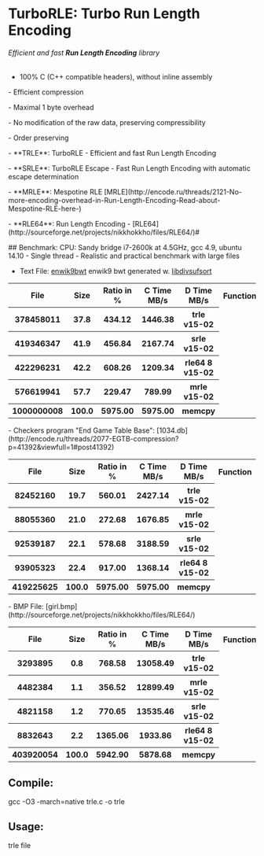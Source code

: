 TurboRLE: Turbo Run Length Encoding 
===================================

###### Efficient and fast **Run Length Encoding** library
- 100% C (C++ compatible headers), without inline assembly
<p>
- Efficient compression 
<p>
- Maximal 1 byte overhead
<p>
- No modification of the raw data, preserving compressibility
<p>
- Order preserving 

<p>
- **TRLE**: TurboRLE - Efficient and fast Run Length Encoding
<p>
- **SRLE**: TurboRLE Escape - Fast Run Length Encoding with automatic escape determination 
<p>
- **MRLE**: Mespotine RLE [MRLE](http://encode.ru/threads/2121-No-more-encoding-overhead-in-Run-Length-Encoding-Read-about-Mespotine-RLE-here-)
<p>
- **RLE64**: Run Length Encoding - [RLE64](http://sourceforge.net/projects/nikkhokkho/files/RLE64/)#

<p>
## Benchmark:
CPU: Sandy bridge i7-2600k at 4.5GHz, gcc 4.9, ubuntu 14.10
- Single thread
- Realistic and practical benchmark with large files

- Text File: [enwik9bwt](http://mattmahoney.net/dc/textdata.html) enwik9 bwt generated w. [libdivsufsort](https://code.google.com/p/libdivsufsort/)
<table>
<tr><th>File</th><th>Size</th><th>Ratio in %</th><th>C Time MB/s</th><th>D Time MB/s</th><th>Function</th></tr>
<tr><th>378458011</th><th>37.8</th><th>434.12</th><th>1446.38</th><th>trle v15-02</th></tr>
<tr><th>419346347</th><th>41.9</th><th>456.84</th><th>2167.74</th><th>srle v15-02</th></tr>
<tr><th>422296231</th><th>42.2</th><th>608.26</th><th>1209.34</th><th>rle64 8 v15-02</th></tr>
<tr><th>576619941</th><th>57.7</th><th>229.47</th><th>789.99</th><th>mrle v15-02</th></tr>
<tr><th>1000000008</th><th>100.0</th><th>5975.00</th><th>5975.00</th><th>memcpy</th></tr>
</table>
<p>
- Checkers program "End Game Table Base": [1034.db](http://encode.ru/threads/2077-EGTB-compression?p=41392&viewfull=1#post41392)
<table>
<tr><th>File</th><th>Size</th><th>Ratio in %</th><th>C Time MB/s</th><th>D Time MB/s</th><th>Function</th></tr>
<tr><th>82452160</th><th>19.7</th><th>560.01</th><th>2427.14</th><th>trle v15-02</th></tr>
<tr><th>88055360</th><th>21.0</th><th>272.68</th><th>1676.85</th><th>mrle v15-02</th></tr>
<tr><th>92539187</th><th>22.1</th><th>578.68</th><th>3188.59</th><th>srle v15-02</th></tr>
<tr><th>93905323</th><th>22.4</th><th>917.00</th><th>1368.14</th><th>rle64 8 v15-02</th></tr>
<tr><th>419225625</th><th>100.0</th><th>5975.00</th><th>5975.00</th><th>memcpy</th></tr>
</table>
<p>
- BMP File: [girl.bmp](http://sourceforge.net/projects/nikkhokkho/files/RLE64/)
<table>
<tr><th>File</th><th>Size</th><th>Ratio in %</th><th>C Time MB/s</th><th>D Time MB/s</th><th>Function</th></tr>
<tr><th>3293895</th><th>0.8</th><th>768.58</th><th>13058.49</th><th>trle v15-02</th></tr>
<tr><th>4482384</th><th>1.1</th><th>356.52</th><th>12899.49</th><th>mrle v15-02</th></tr>
<tr><th>4821158</th><th>1.2</th><th>770.65</th><th>13535.46</th><th>srle v15-02</th></tr>
<tr><th>8832643</th><th>2.2</th><th>1365.06</th><th>1933.86</th><th>rle64 8 v15-02</th></tr>
<tr><th>403920054</th><th>100.0</th><th>5942.90</th><th>5878.68</th><th>memcpy</th></tr> 
</table>

## Compile:
  gcc -O3 -march=native trle.c -o trle

## Usage:
  trle file

